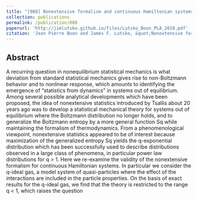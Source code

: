 ```yaml
---
title: "[080] Nonextensive formalism and continuous Hamiltonian systems"
collection: publications
permalink: /publication/080
paperurl: 'http://jimlutsko.github.io/files/Lutsko_Boon_PLA_2010.pdf'
citation: 'Jean Pierre Boon and James F. Lutsko, &quot;Nonextensive formalism and continuous Hamiltonian systems&quot;, <i>Physics Letters A</i>, <strong>375</strong>, 329 (2011)'
---
```

Abstract
---
A recurring question in nonequilibrium statistical mechanics is what deviation from standard statistical mechanics gives rise to non-Boltzmann behavior and to nonlinear response, which amounts to identifying the emergence of “statistics from dynamics” in systems out of equilibrium. Among several possible analytical developments which have been proposed, the idea of nonextensive statistics introduced by Tsallis about 20 years ago was to develop a statistical mechanical theory for systems out of equilibrium where the Boltzmann distribution no longer holds, and to generalize the Boltzmann entropy by a more general function Sq while maintaining the formalism of thermodynamics. From a phenomenological viewpoint, nonextensive statistics appeared to be of interest because maximization of the generalized entropy Sq yields the q-exponential distribution which has been successfully used to describe distributions observed in a large class of phenomena, in particular power law distributions for q > 1. Here we re-examine the validity of the nonextensive formalism for continuous Hamiltonian systems. In particular we consider the q-ideal gas, a model system of quasi-particles where the effect of the interactions are included in the particle properties. On the basis of exact results for the q-ideal gas, we find that the theory is restricted to the range q < 1, which raises the question
